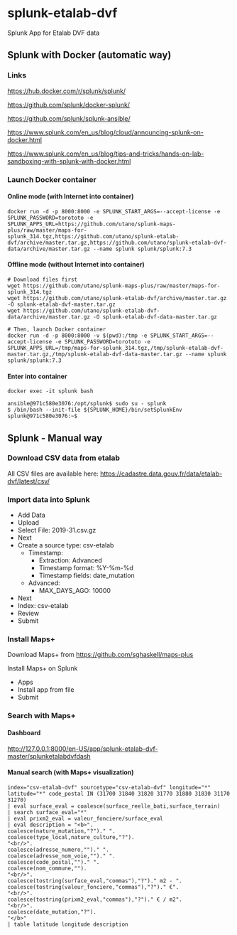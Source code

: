 # splunk-etalab-dvf

Splunk App for Etalab DVF data

## Splunk with Docker (automatic way)
### Links
https://hub.docker.com/r/splunk/splunk/

https://github.com/splunk/docker-splunk/

https://github.com/splunk/splunk-ansible/

https://www.splunk.com/en_us/blog/cloud/announcing-splunk-on-docker.html

https://www.splunk.com/en_us/blog/tips-and-tricks/hands-on-lab-sandboxing-with-splunk-with-docker.html

### Launch Docker container
#### Online mode (with Internet into container)
```
docker run -d -p 8000:8000 -e SPLUNK_START_ARGS=--accept-license -e SPLUNK_PASSWORD=torototo -e SPLUNK_APPS_URL=https://github.com/utano/splunk-maps-plus/raw/master/maps-for-splunk_314.tgz,https://github.com/utano/splunk-etalab-dvf/archive/master.tar.gz,https://github.com/utano/splunk-etalab-dvf-data/archive/master.tar.gz --name splunk splunk/splunk:7.3
```

#### Offline mode (without Internet into container)
```
# Download files first
wget https://github.com/utano/splunk-maps-plus/raw/master/maps-for-splunk_314.tgz
wget https://github.com/utano/splunk-etalab-dvf/archive/master.tar.gz -O splunk-etalab-dvf-master.tar.gz
wget https://github.com/utano/splunk-etalab-dvf-data/archive/master.tar.gz -O splunk-etalab-dvf-data-master.tar.gz

# Then, launch Docker container
docker run -d -p 8000:8000 -v $(pwd):/tmp -e SPLUNK_START_ARGS=--accept-license -e SPLUNK_PASSWORD=torototo -e SPLUNK_APPS_URL=/tmp/maps-for-splunk_314.tgz,/tmp/splunk-etalab-dvf-master.tar.gz,/tmp/splunk-etalab-dvf-data-master.tar.gz --name splunk splunk/splunk:7.3
```

#### Enter into container
```
docker exec -it splunk bash

ansible@971c580e3076:/opt/splunk$ sudo su - splunk
$ /bin/bash --init-file ${SPLUNK_HOME}/bin/setSplunkEnv
splunk@971c580e3076:~$ 
```

## Splunk - Manual way

### Download CSV data from etalab

All CSV files are available here: https://cadastre.data.gouv.fr/data/etalab-dvf/latest/csv/

### Import data into Splunk

* Add Data
* Upload
* Select File: 2019-31.csv.gz
* Next
* Create a source type: csv-etalab
	* Timestamp:
		* Extraction: Advanced
		* Timestamp format: %Y-%m-%d
		* Timestamp fields: date_mutation
	* Advanced:
		* MAX_DAYS_AGO: 10000	
* Next
* Index: csv-etalab
* Review
* Submit


### Install Maps+

Download Maps+ from https://github.com/sghaskell/maps-plus

Install Maps+ on Splunk
* Apps
* Install app from file
* Submit


### Search with Maps+

#### Dashboard

http://127.0.0.1:8000/en-US/app/splunk-etalab-dvf-master/splunketalabdvfdash

#### Manual search (with Maps+ visualization)
```
index="csv-etalab-dvf" sourcetype="csv-etalab-dvf" longitude="*" latitude="*" code_postal IN (31700 31840 31820 31770 31880 31830 31170 31270)
| eval surface_eval = coalesce(surface_reelle_bati,surface_terrain) 
| search surface_eval="*"
| eval prixm2_eval = valeur_fonciere/surface_eval
| eval description = "<b>".
coalesce(nature_mutation,"?")." ".
coalesce(type_local,nature_culture,"?").
"<br/>".
coalesce(adresse_numero,"")." ".
coalesce(adresse_nom_voie,"")." ".
coalesce(code_postal,"")." ".
coalesce(nom_commune,"").
"<br/>".
coalesce(tostring(surface_eval,"commas"),"?")." m2 - ".
coalesce(tostring(valeur_fonciere,"commas"),"?")." €".
"<br/>".
coalesce(tostring(prixm2_eval,"commas"),"?")." € / m2".
"<br/>".
coalesce(date_mutation,"?").
"</b>"
| table latitude longitude description
```
